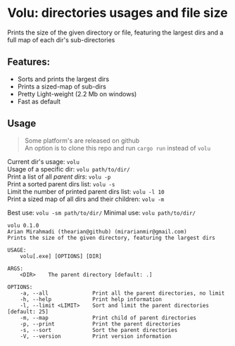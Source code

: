 # Volu: directories usages and file size
Prints the size of the given directory or file, featuring the largest dirs
and a full map of each dir's sub-directories

## Features:
- Sorts and prints the largest dirs
- Prints a sized-map of sub-dirs
- Pretty Light-weight (2.2 Mb on windows)
- Fast as default

## Usage
> Some platform's are released on github  
> An option is to clone this repo and run `cargo run` instead of `volu`  

Current dir's usage: `volu`  
Usage of a specific dir: `volu path/to/dir/`  
Print a list of all *parent dirs*: `volu -p`  
Print a sorted parent dirs list: `volu -s`  
Limit the number of printed parent dirs list: `volu -l 10`  
Print a sized map of all dirs and their children: `volu -m`  

Best use: `volu -sm path/to/dir/`
Minimal use: `volu path/to/dir/`

```command
volu 0.1.0
Arian Mirahmadi (thearian@github) (mirarianmir@gmail.com)
Prints the size of the given directory, featuring the largest dirs

USAGE:
    volu[.exe] [OPTIONS] [DIR]

ARGS:
    <DIR>    The parent directory [default: .]

OPTIONS:
    -a, --all              Print all the parent directories, no limit
    -h, --help             Print help information
    -l, --limit <LIMIT>    Sort and limit the parent directories [default: 25]
    -m, --map              Print child of parent directories
    -p, --print            Print the parent directories
    -s, --sort             Sort the parent directories
    -V, --version          Print version information
```
